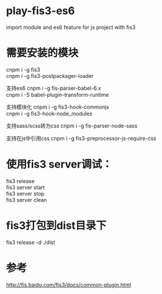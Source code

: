# play-fis3-es6
import module and es6 feature for js project with fis3

# 需要安装的模块

cnpm i -g fis3<br>
cnpm i -g fis3-postpackager-loader<br>

支持es6
cnpm i -g fis-parser-babel-6.x<br>
cnpm i -S babel-plugin-transform-runtime<br>

支持模块化
cnpm i -g fis3-hook-commonjs<br>
cnpm i -g fis3-hook-node_modules<br>

支持sass/scss转为css
cnpm i -g fis-parser-node-sass<br>

支持在js中引用css
cnpm i -g fis3-preprocessor-js-require-css


# 使用fis3 server调试：

fis3 release<br>
fis3 server start<br>
fis3 server stop<br>
fis3 server clean<br>


# fis3打包到dist目录下
fis3 release -d ./dist


# 参考
http://fis.baidu.com/fis3/docs/common-plugin.html
